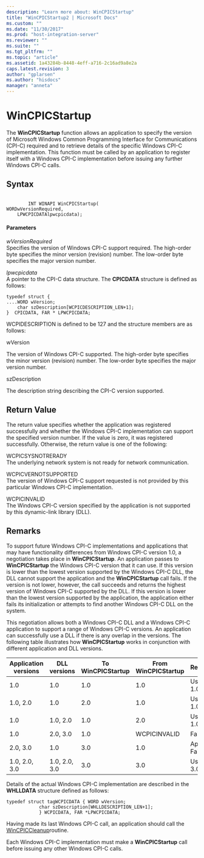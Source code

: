 ```yaml
---
description: "Learn more about: WinCPICStartup"
title: "WinCPICStartup2 | Microsoft Docs"
ms.custom: ""
ms.date: "11/30/2017"
ms.prod: "host-integration-server"
ms.reviewer: ""
ms.suite: ""
ms.tgt_pltfrm: ""
ms.topic: "article"
ms.assetid: 1a43284b-8448-4eff-a716-2c16ad9a8e2a
caps.latest.revision: 3
author: "gplarsen"
ms.author: "hisdocs"
manager: "anneta"
---
```

# WinCPICStartup
The **WinCPICStartup** function allows an application to specify the version of Microsoft Windows Common Programming Interface for Communications (CPI-C) required and to retrieve details of the specific Windows CPI-C implementation. This function must be called by an application to register itself with a Windows CPI-C implementation before issuing any further Windows CPI-C calls.  
  
## Syntax  
  
```  
  
        INT WINAPI WinCPICStartup(   
WORDwVersionRequired,  
    LPWCPICDATAlpwcpicdata);  
```  
  
#### Parameters  
 *wVersionRequired*  
 Specifies the version of Windows CPI-C support required. The high-order byte specifies the minor version (revision) number. The low-order byte specifies the major version number.  
  
 *lpwcpicdata*  
 A pointer to the CPI-C data structure. The **CPICDATA** structure is defined as follows:  
  
```  
typedef struct {  
....WORD wVersion;  
    char szDescription[WCPICDESCRIPTION_LEN+1];  
}  CPICDATA, FAR * LPWCPICDATA;  
```  
  
 WCPIDESCRIPTION is defined to be 127 and the structure members are as follows:  
  
 wVersion  
  
 The version of Windows CPI-C supported. The high-order byte specifies the minor version (revision) number. The low-order byte specifies the major version number.  
  
 szDescription  
  
 The description string describing the CPI-C version supported.  
  
## Return Value  
 The return value specifies whether the application was registered successfully and whether the Windows CPI-C implementation can support the specified version number. If the value is zero, it was registered successfully. Otherwise, the return value is one of the following:  
  
 WCPICSYSNOTRERADY  
 The underlying network system is not ready for network communication.  
  
 WCPICVERNOTSUPPORTED  
 The version of Windows CPI-C support requested is not provided by this particular Windows CPI-C implementation.  
  
 WCPICINVALID  
 The Windows CPI-C version specified by the application is not supported by this dynamic-link library (DLL).  
  
## Remarks  
 To support future Windows CPI-C implementations and applications that may have functionality differences from Windows CPI-C version 1.0, a negotiation takes place in **WinCPICStartup**. An application passes to **WinCPICStartup** the Windows CPI-C version that it can use. If this version is lower than the lowest version supported by the Windows CPI-C DLL, the DLL cannot support the application and the **WinCPICStartup** call fails. If the version is not lower, however, the call succeeds and returns the highest version of Windows CPI-C supported by the DLL. If this version is lower than the lowest version supported by the application, the application either fails its initialization or attempts to find another Windows CPI-C DLL on the system.  
  
 This negotiation allows both a Windows CPI-C DLL and a Windows CPI-C application to support a range of Windows CPI-C versions. An application can successfully use a DLL if there is any overlap in the versions. The following table illustrates how **WinCPICStartup** works in conjunction with different application and DLL versions.  
  
|Application versions|DLL versions|To WinCPICStartup|From WinCPICStartup|Result|  
|--------------------------|------------------|-----------------------|-------------------------|------------|  
|1.0|1.0|1.0|1.0|Use 1.0|  
|1.0, 2.0|1.0|2.0|1.0|Use 1.0|  
|1.0|1.0, 2.0|1.0|2.0|Use 1.0|  
|1.0|2.0, 3.0|1.0|WCPICINVALID|Fail|  
|2.0, 3.0|1.0|3.0|1.0|App Fails|  
|1.0, 2.0, 3.0|1.0, 2.0, 3.0|3.0|3.0|Use 3.0|  
  
 Details of the actual Windows CPI-C implementation are described in the **WHLLDATA** structure defined as follows:  
  
```  
typedef struct tagWCPICDATA { WORD wVersion;  
            char szDescription[WHLLDESCRIPTION_LEN+1];  
            } WCPICDATA, FAR *LPWCPICDATA;  
```  
  
 Having made its last Windows CPI-C call, an application should call the [WinCPICCleanup](../core/wincpiccleanup2.md)routine.  
  
 Each Windows CPI-C implementation must make a **WinCPICStartup** call before issuing any other Windows CPI-C calls.
